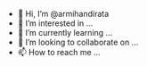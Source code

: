 - 👋 Hi, I’m @armihandirata
- 👀 I’m interested in ...
- 🌱 I’m currently learning ...
- 💞️ I’m looking to collaborate on ...
- 📫 How to reach me ...

<!---
armihandirata/armihandirata is a ✨ special ✨ repository because its `README.md` (this file) appears on your GitHub profile.
You can click the Preview link to take a look at your changes.
--->
